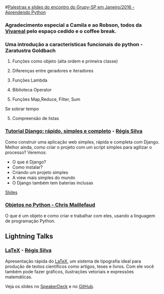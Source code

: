 #[Palestras e slides do encontro do Grupy-SP em Janeiro/2016 - Aprendendo Python](http://www.meetup.com/pt-BR/Grupy-SP/events/228014505/)

### Agradecimento especial a Camila e ao Robson, todos da [Vivareal](http://www.vivareal.com.br/) pelo espaço cedido e o coffee break.

### Uma introdução a características funcionais do python - Zaratustra Goldbach 


1. Funções como objeto (alta ordem e primeira classe)

3. Diferenças entre geradores e iteradores

2. Funções Lambda

3. Biblioteca Operator

4. Funções Map,Reduce, Filter, Sum

Se sobrar tempo

5. Compreensão de listas

### [Tutorial Django: rápido, simples e completo](https://github.com/rg3915/djangosimples) - [Régis Silva](https://github.com/rg3915)

Como construir uma aplicação web simples, rápida e completa com Django.
Melhor ainda, como criar o projeto com um script simples para agilizar o processo?
Veremos:
- O que é Django?
- Como instalar?
- Criando um projeto simples
- A view mais simples do mundo
- O Django também tem baterias inclusas

[Slides](https://speakerdeck.com/rg3915/tutorial-django-simples)

### [Objetos no Python - Chris Maillefaud](https://github.com/grupy-sp/encontros/blob/master/slides/Objetos%20no%20Python.pptx)

O que é um objeto e como criar e trabalhar com eles, usando a linguagem de programação Python.

## Lightning Talks
 
### [LaTeX](https://speakerdeck.com/rg3915/latex-uma-apresentacao-rapida) - [Régis Silva](https://github.com/rg3915)
 
Apresentação rápida do [LaTeX](https://speakerdeck.com/rg3915/latex-uma-apresentacao-rapida), um sistema de tipografia ideal para produção de textos científicos como artigos, teses e livros. Com ele você também pode fazer gráficos, ilustrações vetoriais e expressões matemáticas.
 
Veja os slides no [SpeakerDeck](https://speakerdeck.com/rg3915/latex-uma-apresentacao-rapida) e no [GitHub](https://github.com/rg3915/LaTeX/tree/master/grupysp).